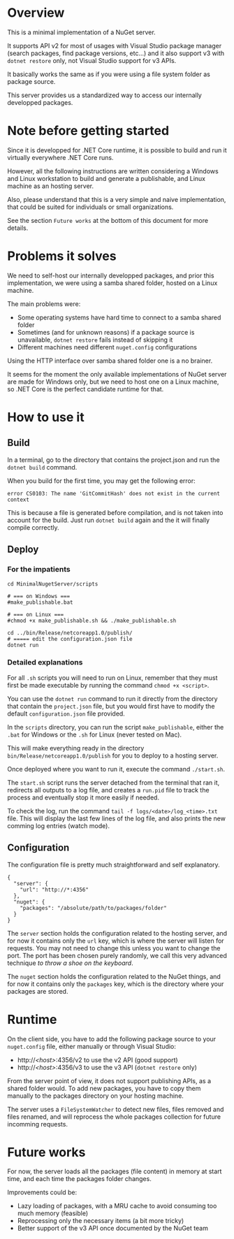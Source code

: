 # Overview

This is a minimal implementation of a NuGet server.

It supports API v2 for most of usages with Visual Studio package manager (search packages, find package versions, etc...) and it also support v3 with `dotnet restore` only, not Visual Studio support for v3 APIs.

It basically works the same as if you were using a file system folder as package source.

This server provides us a standardized way to access our internally developped packages.

# Note before getting started

Since it is developped for .NET Core runtime, it is possible to build and run it virtually everywhere .NET Core runs.

However, all the following instructions are written considering a Windows and Linux workstation to build and generate a publishable, and Linux machine as an hosting server.

Also, please understand that this is a very simple and naive implementation, that could be suited for individuals or small organizations.

See the section `Future works` at the bottom of this document for more details.

# Problems it solves

We need to self-host our internally developped packages, and prior this implementation, we were using a samba shared folder, hosted on a Linux machine.

The main problems were:
- Some operating systems have hard time to connect to a samba shared folder
- Sometimes (and for unknown reasons) if a package source is unavailable, `dotnet restore` fails instead of skipping it
- Different machines need different `nuget.config` configurations

Using the HTTP interface over samba shared folder one is a no brainer.

It seems for the moment the only available implementations of NuGet server are made for Windows only, but we need to host one on a Linux machine, so .NET Core is the perfect candidate runtime for that.

# How to use it

## Build

In a terminal, go to the directory that contains the project.json and run the `dotnet build` command.

When you build for the first time, you may get the following error:

    error CS0103: The name 'GitCommitHash' does not exist in the current context

This is because a file is generated before compilation, and is not taken into account for the build.
Just run `dotnet build` again and the it will finally compile correctly.

## Deploy

### For the impatients

    cd MinimalNugetServer/scripts

    # === on Windows ===
    #make_publishable.bat

    # === on Linux ===
    #chmod +x make_publishable.sh && ./make_publishable.sh

    cd ../bin/Release/netcoreapp1.0/publish/
    # ===== edit the configuration.json file
    dotnet run

### Detailed explanations

For all `.sh` scripts you will need to run on Linux, remember that they must first be made executable by running the command `chmod +x <script>`.

You can use the `dotnet run` command to run it directly from the directory that contain the `project.json` file, but you would first have to modify the default `configuration.json` file provided.

In the `scripts` directory, you can run the script `make_publishable`, either the `.bat` for Windows or the `.sh` for Linux (never tested on Mac).

This will make everything ready in the directory `bin/Release/netcoreapp1.0/publish` for you to deploy to a hosting server.

Once deployed where you want to run it, execute the command `./start.sh`.

The `start.sh` script runs the server detached from the terminal that ran it, redirects all outputs to a log file, and creates a `run.pid` file to track the process and eventually stop it more easily if needed.

To check the log, run the command `tail -f logs/<date>/log_<time>.txt` file.
This will display the last few lines of the log file, and also prints the new comming log entries (watch mode).

## Configuration

The configuration file is pretty much straightforward and self explanatory.

```
{
  "server": {
    "url": "http://*:4356"
  },
  "nuget": {
    "packages": "/absolute/path/to/packages/folder"
  }
}
```

The `server` section holds the configuration related to the hosting server, and for now it contains only the `url` key, which is where the server will listen for requests.
You may not need to change this unless you want to change the port. The port has been chosen purely randomly, we call this very advanced technique *to throw a shoe on the keyboard*.

The `nuget` section holds the configuration related to the NuGet things, and for now it contains only the `packages` key, which is the directory where your packages are stored.

# Runtime

On the client side, you have to add the following package source to your `nuget.config` file, either manually or through Visual Studio:
- http://*\<host\>*:4356/v2 to use the v2 API (good support)
- http://*\<host\>*:4356/v3 to use the v3 API (`dotnet restore` only)

From the server point of view, it does not support publishing APIs, as a shared folder would. To add new packages, you have to copy them manually to the packages directory on your hosting machine.

The server uses a `FileSystemWatcher` to detect new files, files removed and files renamed, and will reprocess the whole packages collection for future incomming requests.

# Future works

For now, the server loads all the packages (file content) in memory at start time, and each time the packages folder changes.

Improvements could be:
- Lazy loading of packages, with a MRU cache to avoid consuming too much memory (feasible)
- Reprocessing only the necessary items (a bit more tricky)
- Better support of the v3 API once documented by the NuGet team
